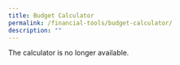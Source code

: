 ```yaml
---
title: Budget Calculator
permalink: /financial-tools/budget-calculator/
description: ""
---
```

The calculator is no longer available.